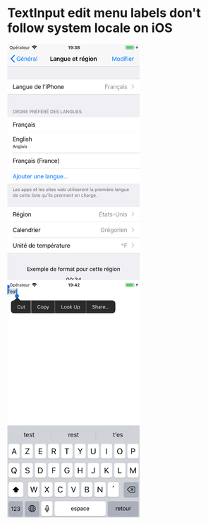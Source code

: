 # TextInput edit menu labels don't follow system locale on iOS

<img src="images/settings.png" width="300" />
<img src="images/textinput.png" width="300" />